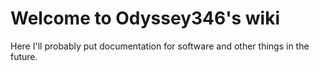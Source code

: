 # Welcome to Odyssey346's wiki

Here I'll probably put documentation for software and other things in the future.